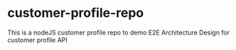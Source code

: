 # customer-profile-repo
This is a nodeJS customer profile repo to demo E2E Architecture Design for customer profile API
